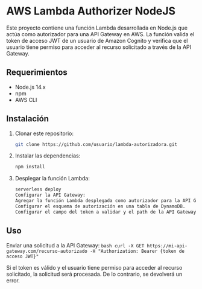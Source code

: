 # AWS Lambda Authorizer NodeJS

Este proyecto contiene una función Lambda desarrollada en Node.js que actúa como autorizador para una API Gateway en AWS. La función valida el token de acceso JWT de un usuario de Amazon Cognito y verifica que el usuario tiene permiso para acceder al recurso solicitado a través de la API Gateway.

## Requerimientos

- Node.js 14.x
- npm
- AWS CLI

## Instalación

1. Clonar este repositorio:
   ```bash
   git clone https://github.com/usuario/lambda-autorizadora.git
   ```

2. Instalar las dependencias:
    ```bash
    npm install
    ```

3. Desplegar la función Lambda:
    ```bash
    serverless deploy
    Configurar la API Gateway:
    Agregar la función Lambda desplegada como autorizador para la API Gateway en AWS.
    Configurar el esquema de autorización en una tabla de DynamoDB.
    Configurar el campo del token a validar y el path de la API Gateway que requiere autorización.
    ```

## Uso

Enviar una solicitud a la API Gateway:
    ```bash
    curl -X GET https://mi-api-gateway.com/recurso-autorizado -H "Authorization: Bearer {token de acceso JWT}"
    ```

Si el token es válido y el usuario tiene permiso para acceder al recurso solicitado, la solicitud será procesada. De lo contrario, se devolverá un error.